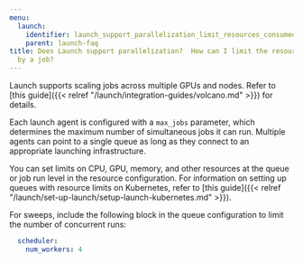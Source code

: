 ```yaml
---
menu:
  launch:
    identifier: launch_support_parallelization_limit_resources_consumed_job
    parent: launch-faq
title: Does Launch support parallelization?  How can I limit the resources consumed
  by a job?
---
```


Launch supports scaling jobs across multiple GPUs and nodes. Refer to [this guide]({{< relref "/launch/integration-guides/volcano.md" >}}) for details.

Each launch agent is configured with a `max_jobs` parameter, which determines the maximum number of simultaneous jobs it can run. Multiple agents can point to a single queue as long as they connect to an appropriate launching infrastructure.

You can set limits on CPU, GPU, memory, and other resources at the queue or job run level in the resource configuration. For information on setting up queues with resource limits on Kubernetes, refer to [this guide]({{< relref "/launch/set-up-launch/setup-launch-kubernetes.md" >}}).

For sweeps, include the following block in the queue configuration to limit the number of concurrent runs:

```yaml title="queue config"
  scheduler:
    num_workers: 4
```